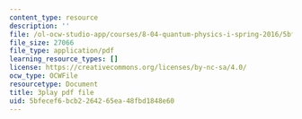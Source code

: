 ```yaml
---
content_type: resource
description: ''
file: /ol-ocw-studio-app/courses/8-04-quantum-physics-i-spring-2016/5bfecef6bcb2264265ea48fbd1848e60_XQKV-hpsurs.pdf
file_size: 27066
file_type: application/pdf
learning_resource_types: []
license: https://creativecommons.org/licenses/by-nc-sa/4.0/
ocw_type: OCWFile
resourcetype: Document
title: 3play pdf file
uid: 5bfecef6-bcb2-2642-65ea-48fbd1848e60
---
```

